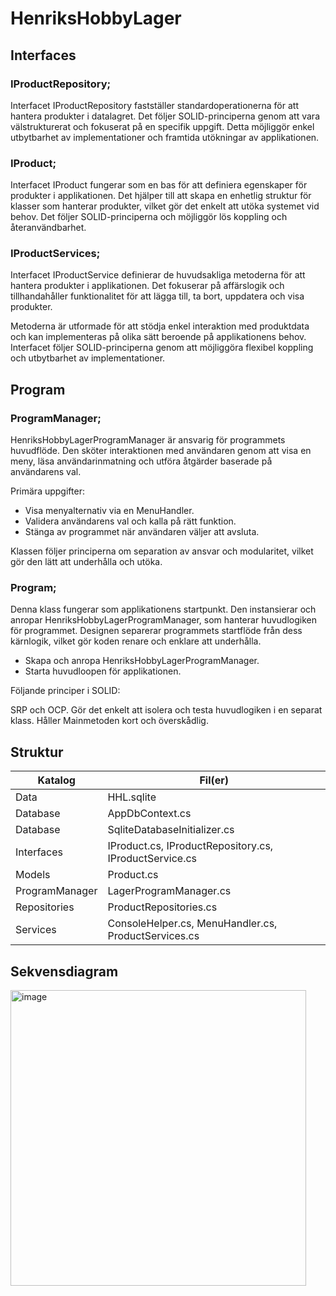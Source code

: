 # HenriksHobbyLager

## Interfaces

### IProductRepository;

Interfacet IProductRepository fastställer standardoperationerna för att hantera produkter i datalagret. Det följer SOLID-principerna genom att vara välstrukturerat och fokuserat på en specifik uppgift. Detta möjliggör enkel utbytbarhet av implementationer och framtida utökningar av applikationen.

### IProduct;

Interfacet IProduct fungerar som en bas för att definiera egenskaper för produkter i applikationen. Det hjälper till att skapa en enhetlig struktur för klasser som hanterar produkter, vilket gör det enkelt att utöka systemet vid behov. Det följer SOLID-principerna och möjliggör lös koppling och återanvändbarhet.

### IProductServices;

Interfacet IProductService definierar de huvudsakliga metoderna för att hantera produkter i applikationen. Det fokuserar på affärslogik och tillhandahåller funktionalitet för att lägga till, ta bort, uppdatera och visa produkter.

Metoderna är utformade för att stödja enkel interaktion med produktdata och kan implementeras på olika sätt beroende på applikationens behov. Interfacet följer SOLID-principerna genom att möjliggöra flexibel koppling och utbytbarhet av implementationer.

## Program

### ProgramManager; 

HenriksHobbyLagerProgramManager är ansvarig för programmets huvudflöde. Den sköter interaktionen med användaren genom att visa en meny, läsa användarinmatning och utföra åtgärder baserade på användarens val.

Primära uppgifter:

- Visa menyalternativ via en MenuHandler.
- Validera användarens val och kalla på rätt funktion.
- Stänga av programmet när användaren väljer att avsluta.

Klassen följer principerna om separation av ansvar och modularitet, vilket gör den lätt att underhålla och utöka.

### Program; 

Denna klass fungerar som applikationens startpunkt. Den instansierar och anropar HenriksHobbyLagerProgramManager, som hanterar huvudlogiken för programmet. Designen separerar programmets startflöde från dess kärnlogik, vilket gör koden renare och enklare att underhålla.

- Skapa och anropa HenriksHobbyLagerProgramManager.
- Starta huvudloopen för applikationen.

Följande principer i SOLID: 

SRP och OCP.
Gör det enkelt att isolera och testa huvudlogiken i en separat klass.
Håller Mainmetoden kort och överskådlig.



## Struktur

| Katalog         | Fil(er)                                   |
|------------------|-------------------------------------------|
| Data            | HHL.sqlite                               |
| Database        | AppDbContext.cs                          |
| Database        | SqliteDatabaseInitializer.cs             |
| Interfaces      | IProduct.cs, IProductRepository.cs, IProductService.cs |
| Models          | Product.cs                               |
| ProgramManager  | LagerProgramManager.cs                   |
| Repositories    | ProductRepositories.cs                   |
| Services        | ConsoleHelper.cs, MenuHandler.cs, ProductServices.cs |


## Sekvensdiagram

<img width="473" alt="image" src="https://github.com/user-attachments/assets/ce27ba06-50f8-4699-9989-e0de75281650" />











